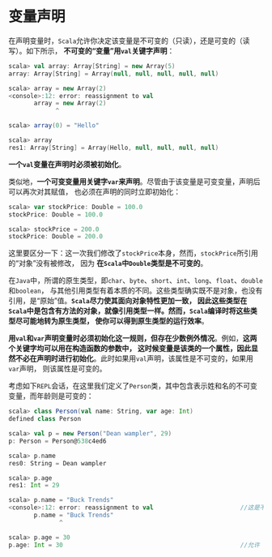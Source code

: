 变量声明
====================================================================
在声明变量时，`Scala`允许你决定该变量是不可变的（只读），还是可变的（读写）。如下所示，
**不可变的“变量”用`val`关键字声明**：
```scala
scala> val array: Array[String] = new Array(5)
array: Array[String] = Array(null, null, null, null, null)

scala> array = new Array(2)
<console>:12: error: reassignment to val
       array = new Array(2)
             ^

scala> array(0) = "Hello"

scala> array
res1: Array[String] = Array(Hello, null, null, null, null)
```
**一个`val`变量在声明时必须被初始化**。

类似地，**一个可变变量用关键字`var`来声明**。尽管由于该变量是可变变量，声明后可以再次对其赋值，
也必须在声明的同时立即初始化：
```scala
scala> var stockPrice: Double = 100.0
stockPrice: Double = 100.0

scala> stockPrice = 200.0
stockPrice: Double = 200.0
```
这里要区分一下：这一次我们修改了`stockPrice`本身，然而，`stockPrice`所引用的“对象”没有被修改，
因为 **在`Scala`中`Double`类型是不可变的**。

在`Java`中，所谓的原生类型，即`char`、`byte`、`short`、`int`、`long`、`float`、`double`和`boolean`，
与其他引用类型有着本质的不同。这些类型确实既不是对象，也没有引用，是“原始”值。**`Scala`尽力使其面向对象特性更加一致，
因此这些类型在`Scala`中是包含有方法的对象，就像引用类型一样。然而，`Scala`编译时将这些类型尽可能地转为原生类型，
使你可以得到原生类型的运行效率**。

**用`val`和`var`声明变量时必须初始化这一规则，但存在少数例外情况**。例如，**这两个关键字均可以用在构造函数的参数中，
这时候变量是该类的一个属性，因此显然不必在声明时进行初始化**。此时如果用`val`声明，该属性是不可变的，如果用`var`声明，
则该属性是可变的。

考虑如下`REPL`会话，在这里我们定义了`Person`类，其中包含表示姓和名的不可变变量，而年龄则是可变的：
```scala
scala> class Person(val name: String, var age: Int)
defined class Person

scala> val p = new Person("Dean wampler", 29)
p: Person = Person@538c4ed6

scala> p.name
res0: String = Dean wampler

scala> p.age
res1: Int = 29

scala> p.name = "Buck Trends"
<console>:12: error: reassignment to val                        //这是不允许的
       p.name = "Buck Trends"
              ^

scala> p.age = 30
p.age: Int = 30                                                 //允许
```

